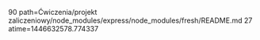 90 path=Ćwiczenia/projekt zaliczeniowy/node_modules/express/node_modules/fresh/README.md
27 atime=1446632578.774337
